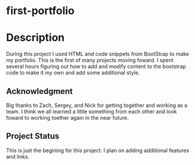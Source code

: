 # first-portfolio

# Description
During this project I used HTML and code snippets from BootStrap to make my portfolio.
This is the first of many projects moving foward. I spent several hours figuring out how to add and modify
content to the bootstrap code to make it my own and add some additional style.

## Acknowledgment
Big thanks to Zach, Sergey, and Nick for getting together and working as a team. I think we all 
learned a little something from each other and look foward to working toether again in the near
future.

## Project Status
This is just the begining for this project. I plan on adding additional features
and links. 


